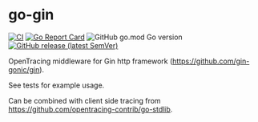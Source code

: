 # go-gin

[![CI](https://github.com/opentracing-contrib/go-gin/actions/workflows/ci.yml/badge.svg)](https://github.com/opentracing-contrib/go-gin/actions/workflows/ci.yml)
[![Go Report Card](https://goreportcard.com/badge/github.com/opentracing-contrib/go-gin)](https://goreportcard.com/report/github.com/opentracing-contrib/go-gin)
![GitHub go.mod Go version](https://img.shields.io/github/go-mod/go-version/opentracing-contrib/go-gin)
[![GitHub release (latest SemVer)](https://img.shields.io/github/v/release/opentracing-contrib/go-gin?logo=github&sort=semver)](https://github.com/opentracing-contrib/go-gin/releases/latest)

OpenTracing middleware for Gin http framework (https://github.com/gin-gonic/gin).

See tests for example usage.

Can be combined with client side tracing from https://github.com/opentracing-contrib/go-stdlib.
